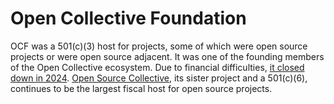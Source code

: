 # Open Collective Foundation

OCF was a 501(c)(3) host for projects, some of which were open source projects or were open source adjacent. It was one of the founding members of the Open Collective ecosystem. Due to financial difficulties, [it closed down in 2024](https://blog.opencollective.com/open-collective-official-statement-ocf-dissolution/). [Open Source Collective](./osc.md), its sister project and a 501(c)(6), continues to be the largest fiscal host for open source projects.
